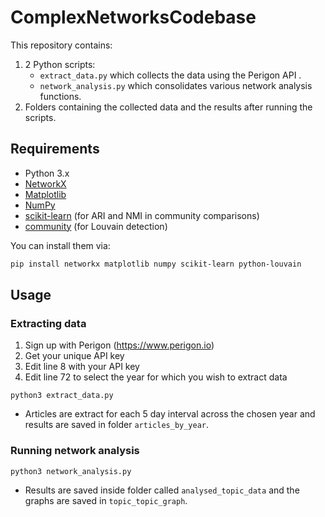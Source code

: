 # ComplexNetworksCodebase

This repository contains:
1) 2 Python scripts:
    - `extract_data.py` which collects the data using the Perigon API .
    - `network_analysis.py` which consolidates various network analysis functions.
2) Folders containing the collected data and the results after running the scripts.

## Requirements

- Python 3.x
- [NetworkX](https://networkx.org/)
- [Matplotlib](https://matplotlib.org/)
- [NumPy](https://numpy.org/)
- [scikit-learn](https://scikit-learn.org/) (for ARI and NMI in community comparisons)
- [community](https://pypi.org/project/python-louvain/) (for Louvain detection)

You can install them via:
```bash
pip install networkx matplotlib numpy scikit-learn python-louvain
```

## Usage

### Extracting data

1. Sign up with Perigon (https://www.perigon.io)
2. Get your unique API key
3. Edit line 8 with your API key
4. Edit line 72 to select the year for which you wish to extract data

``` python3 extract_data.py ```

- Articles are extract for each 5 day interval across the chosen year and results are saved in folder `articles_by_year`.

### Running network analysis

``` python3 network_analysis.py ```

- Results are saved inside folder called `analysed_topic_data` and the graphs are saved in `topic_topic_graph`.
